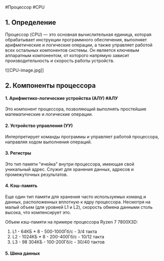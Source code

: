 #Процессор #CPU
## 1. Определение
Процессор (CPU) — это основная вычислительная единица, которая обрабатывает инструкции программного обеспечения, выполняет арифметические и логические операции, а также управляет работой всех остальных компонентов системы. Он является ключевым аппаратным компонентом, от которого напрямую зависит производительность и скорость работы устройств. 

![[CPU-image.jpg]]
## 2. Компоненты процессора
#### 1. Арифметико-логические устройства (АЛУ) #АЛУ
Это компонент процессора, позволяющий выполнять простейшие математические и логические операции.
#### 2. Устройство управления (УУ)
Интерпретирует команды программы и управляет работой процессора, направляя ходом выполнения операций.
#### 3. Регистры
Это тип памяти "ячейка" внутри процессора, имеющая свой уникальный адрес. Служит для хранения данных, адресов и промежуточных результатов.
#### 4. Кэш-память
Еще один тип памяти для хранения часто используемых команд и данных, расположенных вплотную к ядру процессора. Несмотря на малый объем (для уровней L1 и L2), скорость обмена данными столь высока, что компенсирует это.

Объем кэш-памяти на примере процессора Ryzen 7 7800X3D:
1. L1 - 64КБ * 8 - 500-1000Гб/с - 3/4 такта
2. L2 - 1024КБ * 8 - 200-400Гб/с - 10/12 такта
3. L3 - 98 304КБ - 100-200Гб/с - 30/40 тактов
#### 5. Шина данных
